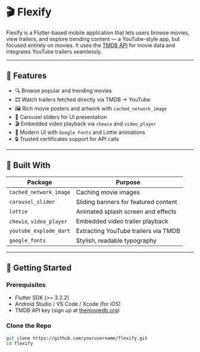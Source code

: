 # 🎬 Flexify

Flexify is a Flutter-based mobile application that lets users browse movies, view trailers, and explore trending content — a YouTube-style app, but focused entirely on movies. It uses the [TMDB API](https://www.themoviedb.org/documentation/api) for movie data and integrates YouTube trailers seamlessly.

---

## 📱 Features

- 🔍 Browse popular and trending movies
- 🎞️ Watch trailers fetched directly via TMDB → YouTube
- 🖼️ Rich movie posters and artwork with `cached_network_image`
- 🎠 Carousel sliders for UI presentation
- 🎬 Embedded video playback via `chewie` and `video_player`
- 🎨 Modern UI with `Google Fonts` and Lottie animations
- 🔒 Trusted certificates support for API calls

---

## 🧰 Built With

| Package                | Purpose                                 |
|------------------------|------------------------------------------|
| `cached_network_image` | Caching movie images                    |
| `carousel_slider`      | Sliding banners for featured content    |
| `lottie`               | Animated splash screen and effects      |
| `chewie`, `video_player` | Embedded video trailer playback       |
| `youtube_explode_dart` | Extracting YouTube trailers via TMDB   |
| `google_fonts`         | Stylish, readable typography            |

---

## 🚀 Getting Started

### Prerequisites

- Flutter SDK (>= 3.2.2)
- Android Studio / VS Code / Xcode (for iOS)
- TMDB API key (sign up at [themoviedb.org](https://www.themoviedb.org/))

### Clone the Repo

```bash
git clone https://github.com/yourusername/flexify.git
cd flexify
